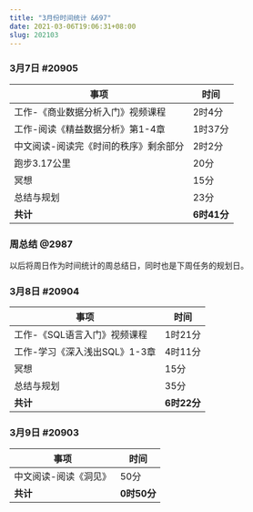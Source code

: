 ```yaml
---
title: "3月份时间统计 &697"
date: 2021-03-06T19:06:31+08:00
slug: 202103
---
```


### 3月7日 #20905

| 事项                                  | 时间        |
| ------------------------------------- | ----------- |
| 工作-《商业数据分析入门》视频课程     | 2时4分      |
| 工作-阅读《精益数据分析》第1-4章      | 1时37分     |
| 中文阅读-阅读完《时间的秩序》剩余部分 | 2时2分      |
| 跑步3.17公里                          | 20分        |
| 冥想                                  | 15分        |
| 总结与规划                            | 23分        |
| **共计**                              | **6时41分** |

### 周总结 @2987

以后将周日作为时间统计的周总结日，同时也是下周任务的规划日。

### 3月8日 #20904

| 事项                          | 时间        |
| ----------------------------- | ----------- |
| 工作-《SQL语言入门》视频课程  | 1时21分     |
| 工作-学习《深入浅出SQL》1-3章 | 4时11分     |
| 冥想                          | 15分        |
| 总结与规划                    | 35分        |
| **共计**                      | **6时22分** |

### 3月9日 #20903

| 事项                  | 时间        |
| --------------------- | ----------- |
| 中文阅读-阅读《洞见》 | 50分        |
| **共计**              | **0时50分** |

